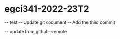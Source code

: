 # egci341-2022-23T2
-- test
-- Update git document
-- Add the third commit

-- update from github--remote
